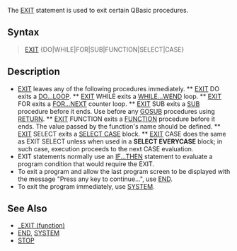 The [EXIT](EXIT) statement is used to exit certain QBasic procedures.

## Syntax

> [EXIT](EXIT) {DO|WHILE|FOR|SUB|FUNCTION|SELECT|CASE}

## Description

* [EXIT](EXIT) leaves any of the following procedures immediately.
** [EXIT](EXIT) DO exits a [DO...LOOP](DO...LOOP).
** [EXIT](EXIT) WHILE exits a [WHILE...WEND](WHILE...WEND) loop.
** [EXIT](EXIT) FOR exits a [FOR...NEXT](FOR...NEXT) counter loop.
** [EXIT](EXIT) SUB exits a [SUB](SUB) procedure before it ends. Use before any [GOSUB](GOSUB) procedures using [RETURN](RETURN).
** [EXIT](EXIT) FUNCTION exits a [FUNCTION](FUNCTION) procedure before it ends. The value passed by the function's name should be defined.
** [EXIT](EXIT) SELECT exits a [SELECT CASE](SELECT-CASE) block.
** [EXIT](EXIT) CASE does the same as EXIT SELECT unless when used in a **SELECT EVERYCASE** block; in such case, execution proceeds to the next CASE evaluation.
* EXIT statements normally use an [IF...THEN](IF...THEN) statement to evaluate a program condition that would require the EXIT.
* To exit a program and allow the last program screen to be displayed with the message "Press any key to continue...", use [END](END).
* To exit the program immediately, use [SYSTEM](SYSTEM).

## See Also

* [_EXIT (function)](_EXIT-(function))
* [END](END), [SYSTEM](SYSTEM)
* [STOP](STOP)
